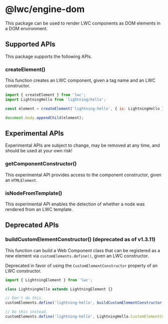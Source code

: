 # @lwc/engine-dom

This package can be used to render LWC components as DOM elements in a DOM environment.

## Supported APIs

This package supports the following APIs.

### createElement()

This function creates an LWC component, given a tag name and an LWC constructor.

```js
import { createElement } from 'lwc';
import LightningHello from 'lightning/hello';

const element = createElement('lightning-hello', { is: LightningHello });

document.body.appendChild(element);
```

## Experimental APIs

Experimental APIs are subject to change, may be removed at any time, and should be used at your
own risk!

### getComponentConstructor()

This experimental API provides access to the component constructor, given an `HTMLElement`.

### isNodeFromTemplate()

This experimental API enables the detection of whether a node was rendered from an LWC template.

## Deprecated APIs

### buildCustomElementConstructor() (deprecated as of v1.3.11)

This function can build a Web Component class that can be registered as a new element via
`customElements.define()`, given an LWC constructor.

Deprecated in favor of using the `CustomElementConstructor` property of an LWC constructor.

```js
import { LightningElement } from 'lwc';

class LightningHello extends LightningElement {}

// Don't do this.
customElements.define('lightning-hello', buildCustomElementConstructor(LightningHello));

// Do this instead.
customElements.define('lightning-hello', LightningHello.CustomElementConstructor);
```
